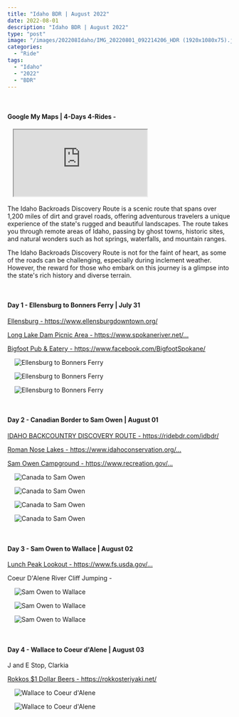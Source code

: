 ```yaml
---
title: "Idaho BDR | August 2022"
date: 2022-08-01
description: "Idaho BDR | August 2022"
type: "post"
image: "/images/202208Idaho/IMG_20220801_092214206_HDR (1920x1080x75).jpg"
categories: 
  - "Ride"
tags:
  - "Idaho"
  - "2022"
  - "BDR"
---
```


<!-- Start ******************** MyMap01 ******************** Start -->	
<br>	
<h4>	
	Google My Maps | 4-Days 4-Rides -
</h4>	
<div class="embed-responsive embed-responsive-1by1">	
   <iframe 	
        src=	"https://www.google.com/maps/d/embed?mid=1U7XdtpLyvpe7Z26WKMkMqiwSgHLBmgw&ehbc=2E312F"
        title=	"Google My Maps"
        loading="lazy"
    > 	
    </iframe>	
</div>
<p>
The Idaho Backroads Discovery Route is a scenic route that spans over 1,200 miles of dirt and gravel roads, offering adventurous travelers a unique experience of the state's rugged and beautiful landscapes. The route takes you through remote areas of Idaho, passing by ghost towns, historic sites, and natural wonders such as hot springs, waterfalls, and mountain ranges.

The Idaho Backroads Discovery Route is not for the faint of heart, as some of the roads can be challenging, especially during inclement weather. However, the reward for those who embark on this journey is a glimpse into the state's rich history and diverse terrain.
</p>
<!-- End ******************** MyMap01 ******************** End -->
<!-- Start ******************** Item01 ******************** Start -->	
<br>	
<h4>	
	Day 1 - Ellensburg to Bonners Ferry | July 31
</h4>	
<p>	
  <a 
    href=https://www.ellensburgdowntown.org/
    target="_blank">	
    Ellensburg - https://www.ellensburgdowntown.org/
  </a>
</p>
<p>	
  <a 
    href=https://www.spokaneriver.net/watertrail/park-details/?parkID=3201
    target="_blank">	
    Long Lake Dam Picnic Area - https://www.spokaneriver.net/...
  </a>
</p>
<p>	
  <a 
    href=https://www.facebook.com/BigfootSpokane/ 
    target="_blank">	
    Bigfoot Pub & Eatery - https://www.facebook.com/BigfootSpokane/ 
  </a>
</p>
<p>	
    <img 	
      src=	"/images/202208Idaho/IMG_20220731_092959282_HDR240085.jpg"
      alt=	"Ellensburg to Bonners Ferry"
      loading= "lazy"
    >	
</p>
<p>	
    <img 	
      src=	"/images/202208Idaho/IMG_20220731_142122600_HDR240085.jpg"
      alt=	"Ellensburg to Bonners Ferry"
      loading= "lazy"
    >	
</p>
<p>	
    <img 	
      src=	"/images/202208Idaho/IMG_20220731_175526591_240085.jpg"
      alt=	"Ellensburg to Bonners Ferry"
      loading= "lazy"
    >	
</p>
<!-- End ******************** Item01 ******************** End -->	
<!-- Start ******************** Item02 ******************** Start -->	
<br>	
<h4>
	Day 2 - Canadian Border to Sam Owen | August 01
</h4>	
<p>	
  <a 
    href=https://ridebdr.com/idbdr/
    target="_blank">	
    IDAHO BACKCOUNTRY DISCOVERY ROUTE - https://ridebdr.com/idbdr/
  </a>
</p>
<p>	
  <a 
    href=https://www.idahoconservation.org/plan-your-own-adventure/roman-nose-lakes/
    target="_blank">	
    Roman Nose Lakes - https://www.idahoconservation.org/...
  </a>
</p>
<p>	
  <a 
    href=https://www.recreation.gov/camping/campgrounds/232202
    target="_blank">	
    Sam Owen Campground - https://www.recreation.gov/...
  </a>
</p>
<p>	
    <img 	
      src=	"/images/202208Idaho/IMG_20220801_092214206_HDR (1920x1080x75).jpg"
      alt=	"Canada to Sam Owen"
      loading= "lazy"
    >	
</p>
<p>	
    <img 	
      src=	"/images/202208Idaho/IMG_20220801_113927691 (1920x1080x75).jpg"
      alt=	"Canada to Sam Owen"
      loading= "lazy"
    >	
</p>
<p>	
    <img 	
      src=	"/images/202208Idaho/IMG_20220801_120320404_HDR (1920x1080x75).jpg"
      alt=	"Canada to Sam Owen"
      loading= "lazy"
    >	
</p>
<p>	
    <img 	
      src=	"/images/202208Idaho/IMG_20220801_201232822_HDR (1920x1080x75).jpg"
      alt=	"Canada to Sam Owen"
      loading= "lazy"
    >	
</p>
<!-- End ******************** Item02 ******************** End -->
<!-- Start ******************** Item03 ******************** Start -->	
<br>	
<h4>
	Day 3 - Sam Owen to Wallace | August 02
</h4>	
<p>	
  <a 
    href=https://www.fs.usda.gov/recarea/ipnf/recarea/?recid=6817
    target="_blank">	
    Lunch Peak Lookout - https://www.fs.usda.gov/...
  </a>
</p>
<p>	
    Coeur D'Alene River Cliff Jumping - 
</p>
<p>	
    <img 	
      src=	"/images/202208Idaho/IMG_20220802_090439136_HDR (1920x1080x75).jpg"
      alt=	"Sam Owen to Wallace"
      loading= "lazy"
    >	
</p>
<p>	
    <img 	
      src=	"/images/202208Idaho/IMG_20220802_095027705_HDR (1920x1080x75).jpg"
      alt=	"Sam Owen to Wallace"
      loading= "lazy"
    >	
</p>
<p>	
    <img 	
      src=	"/images/202208Idaho/IMG_20220802_154558505_HDR (1920x1080x75).jpg"
      alt=	"Sam Owen to Wallace"
      loading= "lazy"
    >	
</p>
<!-- End ******************** Item03 ******************** End -->
<!-- Start ******************** Item04 ******************** Start -->	
<br>	
<h4>
	Day 4 - Wallace to Coeur d'Alene | August 03
</h4>	
<p>
  J and E Stop, Clarkia
</p>
<p>	
  <a 
    href=https://rokkosteriyaki.net/
    target="_blank">	
    Rokkos $1 Dollar Beers - https://rokkosteriyaki.net/
  </a>
</p>
<p>	
    <img 	
      src=	"/images/202208Idaho/IMG_20220803_183112097_HDR (1920x1080x75).jpg"
      alt=	"Wallace to Coeur d'Alene"
      loading= "lazy"
    >	
</p>
<p>	
    <img 	
      src=	"/images/202208Idaho/IMG_20220803_185343297_HDR (1920x1080x75).jpg"
      alt=	"Wallace to Coeur d'Alene"
      loading= "lazy"
    >	
</p>
<!-- End ******************** Item04 ******************** End -->